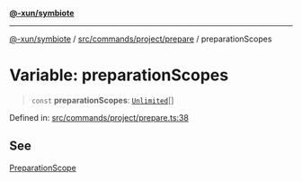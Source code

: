 [**@-xun/symbiote**](../../../../../README.md)

***

[@-xun/symbiote](../../../../../README.md) / [src/commands/project/prepare](../README.md) / preparationScopes

# Variable: preparationScopes

> `const` **preparationScopes**: [`Unlimited`](../../../../configure/enumerations/UnlimitedGlobalScope.md#unlimited)[]

Defined in: [src/commands/project/prepare.ts:38](https://github.com/Xunnamius/symbiote/blob/51eddb5973356cb1aa2a534c04d214fae24d5526/src/commands/project/prepare.ts#L38)

## See

[PreparationScope](../../../../configure/enumerations/UnlimitedGlobalScope.md)

